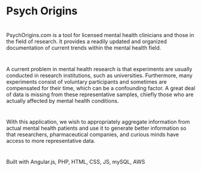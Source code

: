 # Psych Origins
#
PsychOrigins.com is a tool for licensed mental health clinicians and those in the field of research.
It provides a readily updated and organized documentation of current trends within the mental health field.
#
A current problem in mental health research is that experiments are usually conducted in research institutions,
 such as universities. Furthermore, many experiments consist of voluntary participants and sometimes are compensated for their time, which
can be a confounding factor. A great deal of data is missing from these representative samples, chiefly those who are actually affected
 by mental health conditions.
#
With this application, we wish to appropriately aggregate information from actual mental health patients and use it to
 generate better information so that researchers, pharmaceutical companies, and curious minds have access to more representative data.
#        
Built with Angular.js, PHP, HTML, CSS, JS, mySQL, AWS
  